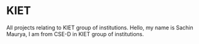 # KIET
All projects relating to KIET group of institutions.
Hello, my name is Sachin Maurya, I am from CSE-D in KIET group of institutions.
